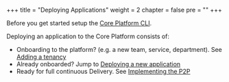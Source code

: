 +++
title = "Deploying Applications"
weight = 2
chapter = false
pre = ""
+++

Before you get started setup the [Core Platform CLI](../corectl).

Deploying an application to the Core Platform consists of:

* Onboarding to the platform? (e.g. a new team, service, department). See [Adding a tenancy](./tenancy)
* Already onboarded? Jump to [Deploying a new application](./new-app)
* Ready for full continuous Delivery. See [Implementing the P2P](../p2p)
